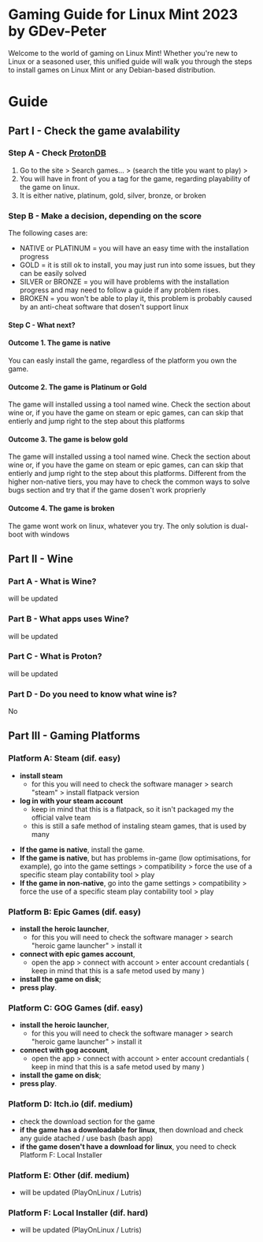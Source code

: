 # Gaming Guide for Linux Mint 2023 by GDev-Peter

Welcome to the world of gaming on Linux Mint! Whether you're new to Linux or a seasoned user, this unified guide will walk you through the steps to install games on Linux Mint or any Debian-based distribution.

# Guide
## Part I - Check the game avalability

### Step A - Check [ProtonDB](https://protondb.com)
1. Go to the site > Search games... > (search the title you want to play) > 
2. You will have in front of you a tag for the game, regarding playability of the game on linux.
3. It is either native, platinum, gold, silver, bronze, or broken

### Step B - Make a decision, depending on the score
The following cases are:
- NATIVE or PLATINUM = you will have an easy time with the installation progress 
- GOLD = it is still ok to install, you may just run into some issues, but they can be easily solved 
- SILVER or BRONZE = you will have problems with the installation progress and may need to follow a guide if any problem rises. 
- BROKEN = you won't be able to play it, this problem is probably caused by an anti-cheat software that dosen't support linux

#### Step C - What next?

#### Outcome 1. The game is native
You can easly install the game, regardless of the platform you own the game.

#### Outcome 2. The game is Platinum or Gold
The game will installed ussing a tool named wine. Check the section about wine or, if you have the game on steam or epic games, can can skip that entierly and jump right to the step about this platforms

#### Outcome 3. The game is below gold
The game will installed ussing a tool named wine. Check the section about wine or, if you have the game on steam or epic games, can can skip that entierly and jump right to the step about this platforms. Different from the higher non-native tiers, you may have to check the common ways to solve bugs section and try that if the game dosen't work proprierly

#### Outcome 4. The game is broken
The game wont work on linux, whatever you try. The only solution is dual-boot with windows 


## Part II - Wine

### Part A - What is Wine?
will be updated
### Part B - What apps uses Wine?
will be updated
### Part C - What is Proton?
will be updated
### Part D - Do you need to know what wine is?
No

## Part III - Gaming Platforms

### Platform A: Steam (dif. easy)
- **install steam**
	- for this you will need to check the software manager > search "steam" > install flatpack version
- **log in with your steam account**
	- keep in mind that this is a flatpack, so it isn't packaged my the official valve team
	- this is still a safe method of instaling steam games, that is used by many
* **If the game is native**, install the game.
* **If the game is native**, but has problems in-game (low optimisations, for example), go into the game settings > compatibility > force the use of a specific steam play contability tool > play
* **If the game in non-native**, go into the game settings > compatibility > force the use of a specific steam play contability tool > play

### Platform B: Epic Games (dif. easy)
- **install the heroic launcher**, 
	- for this you will need to check the software manager > search "heroic game launcher" > install it
- **connect with epic games account**, 
	- open the app > connect with account > enter account credantials ( keep in mind that this is a safe metod used by many )
- **install the game on disk**;
- **press play**.

### Platform C: GOG Games (dif. easy)
- **install the heroic launcher**, 
	- for this you will need to check the software manager > search "heroic game launcher" > install it
- **connect with gog account**, 
	- open the app > connect with account > enter account credantials ( keep in mind that this is a safe metod used by many )
- **install the game on disk**;
- **press play**.

### Platform D: Itch.io (dif. medium)
- check the download section for the game
- **if the game has a downloadable for linux**, then download and check any guide atached / use bash (bash app)
- **if the game dosen't have a download for linux**, you need to check Platform F: Local Installer

### Platform E: Other (dif. medium)
- will be updated (PlayOnLinux / Lutris)

### Platform F: Local Installer (dif. hard)
- will be updated (PlayOnLinux / Lutris)
